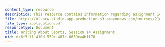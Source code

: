 ```yaml
---
content_type: resource
description: This resource contains information regarding assignment 14.
file: https://ol-ocw-studio-app-production.s3.amazonaws.com/courses/21w-015-writing-and-rhetoric-writing-about-sports-fall-2013/dc6f5111410d559e487c0639ea4bff70_MIT21W_015F13_Assignment14.pdf
file_type: application/pdf
resourcetype: Document
title: Writing About Sports, Session 14 Assignment
uid: dc6f5111-410d-559e-487c-0639ea4bff70
---
```

